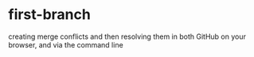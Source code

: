 # first-branch
creating merge conflicts and then resolving them in both GitHub on your browser, and via the command line
